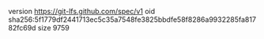 version https://git-lfs.github.com/spec/v1
oid sha256:5f1779df2441713ec5c35a7548fe3825bbdfe58f8286a9932285fa81782fc69d
size 9759
